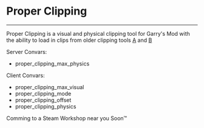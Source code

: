 # Proper Clipping

---

Proper Clipping is a visual and physical clipping tool for Garry's Mod with the ability to load in clips from older clipping tools [A](https://steamcommunity.com/sharedfiles/filedetails/?id=106753151) and [B](https://steamcommunity.com/sharedfiles/filedetails/?id=238138995)

Server Convars:
- proper_clipping_max_physics

Client Convars:
- proper_clipping_max_visual
- proper_clipping_mode
- proper_clipping_offset
- proper_clipping_physics


Comming to a Steam Workshop near you Soon™